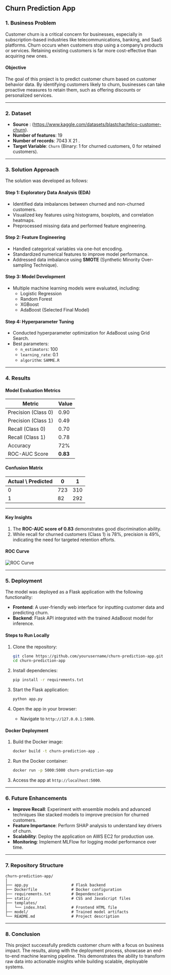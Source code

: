 ## **Churn Prediction App**

### **1. Business Problem**
Customer churn is a critical concern for businesses, especially in subscription-based industries like telecommunications, banking, and SaaS platforms. Churn occurs when customers stop using a company’s products or services. Retaining existing customers is far more cost-effective than acquiring new ones.

#### **Objective**
The goal of this project is to predict customer churn based on customer behavior data. By identifying customers likely to churn, businesses can take proactive measures to retain them, such as offering discounts or personalized services.

---

### **2. Dataset**
- **Source** : (https://www.kaggle.com/datasets/blastchar/telco-customer-churn).
- **Number of features**: 19
- **Number of records**: 7043 X 21 .
- **Target Variable**: `Churn` (Binary: 1 for churned customers, 0 for retained customers).

---

### **3. Solution Approach**
The solution was developed as follows:

#### **Step 1: Exploratory Data Analysis (EDA)**
- Identified data imbalances between churned and non-churned customers.
- Visualized key features using histograms, boxplots, and correlation heatmaps.
- Preprocessed missing data and performed feature engineering.

#### **Step 2: Feature Engineering**
- Handled categorical variables via one-hot encoding.
- Standardized numerical features to improve model performance.
- Addressed data imbalance using **SMOTE** (Synthetic Minority Over-sampling Technique).

#### **Step 3: Model Development**
- Multiple machine learning models were evaluated, including:
  - Logistic Regression
  - Random Forest
  - XGBoost
  - AdaBoost (Selected Final Model)

#### **Step 4: Hyperparameter Tuning**
- Conducted hyperparameter optimization for AdaBoost using Grid Search.
- Best parameters:
  - `n_estimators`: 100
  - `learning_rate`: 0.1
  - `algorithm`: `SAMME.R`

---

### **4. Results**
#### **Model Evaluation Metrics**
| Metric          | Value       |
|------------------|-------------|
| Precision (Class 0) | 0.90   |
| Precision (Class 1) | 0.49   |
| Recall (Class 0)    | 0.70   |
| Recall (Class 1)    | 0.78   |
| Accuracy            | 72%    |
| ROC-AUC Score       | **0.83** |

#### **Confusion Matrix**
| Actual \ Predicted | 0   | 1   |
|--------------------|-----|-----|
| 0                  | 723 | 310 |
| 1                  | 82  | 292 |

---

#### **Key Insights**
1. The **ROC-AUC score of 0.83** demonstrates good discrimination ability.
2. While recall for churned customers (Class 1) is 78%, precision is 49%, indicating the need for targeted retention efforts.

#### **ROC Curve**
![ROC Curve](path-to-your-roc-curve.png)

---

### **5. Deployment**
The model was deployed as a Flask application with the following functionality:
- **Frontend**: A user-friendly web interface for inputting customer data and predicting churn.
- **Backend**: Flask API integrated with the trained AdaBoost model for inference.

#### **Steps to Run Locally**
1. Clone the repository:
   ```bash
   git clone https://github.com/yourusername/churn-prediction-app.git
   cd churn-prediction-app
   ```

2. Install dependencies:
   ```bash
   pip install -r requirements.txt
   ```

3. Start the Flask application:
   ```bash
   python app.py
   ```

4. Open the app in your browser:
   - Navigate to `http://127.0.0.1:5000`.

#### **Docker Deployment**
1. Build the Docker image:
   ```bash
   docker build -t churn-prediction-app .
   ```

2. Run the Docker container:
   ```bash
   docker run -p 5000:5000 churn-prediction-app
   ```

3. Access the app at `http://localhost:5000`.

---

### **6. Future Enhancements**
- **Improve Recall**: Experiment with ensemble models and advanced techniques like stacked models to improve precision for churned customers.
- **Feature Importance**: Perform SHAP analysis to understand key drivers of churn.
- **Scalability**: Deploy the application on AWS EC2 for production use.
- **Monitoring**: Implement MLFlow for logging model performance over time.

---

### **7. Repository Structure**
```
churn-prediction-app/
│
├── app.py                   # Flask backend
├── Dockerfile               # Docker configuration
├── requirements.txt         # Dependencies
├── static/                  # CSS and JavaScript files
├── templates/
│   └── index.html           # Frontend HTML file
├── model/                   # Trained model artifacts
└── README.md                # Project description
```

---

### **8. Conclusion**
This project successfully predicts customer churn with a focus on business impact. The results, along with the deployment process, showcase an end-to-end machine learning pipeline. This demonstrates the ability to transform raw data into actionable insights while building scalable, deployable systems.
